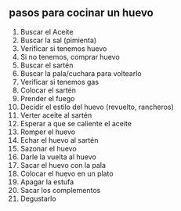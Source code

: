 ## pasos para cocinar un huevo

1. Buscar el Aceite
1. Buscar la sal (pimienta)
1. Verificar si tenemos huevo
1. Si no tenemos, comprar huevo
1. Buscar el sartén
1. Buscar la pala/cuchara para voltearlo
1. Verificar si tenemos gas
1. Colocar el sartén
1. Prender el fuego
1. Decidir el estilo del huevo (revuelto, rancheros)
1. Verter aceite al sartén
1. Esperar a que se caliente el aceite
1. Romper el huevo
1. Echar el huevo al sartén
1. Sazonar el huevo
1. Darle la vuelta al huevo
1. Sacar el huevo con la pala
1. Colocar el huevo en un plato
1. Apagar la estufa
1. Sacar los complementos
1. Degustarlo